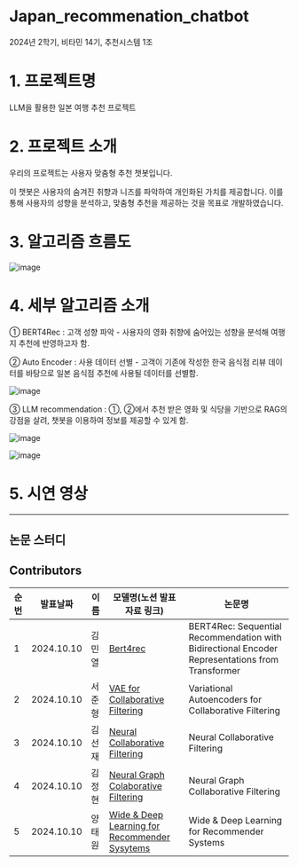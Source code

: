 # Japan_recommenation_chatbot
2024년 2학기, 비타민 14기, 추천시스템 1조 

# 1. 프로젝트명
LLM을 활용한 일본 여행 추천 프로젝트 

# 2. 프로젝트 소개
우리의 프로젝트는 사용자 맞춤형 추천 챗봇입니다.

이 챗봇은 사용자의 숨겨진 취향과 니즈를 파악하여 개인화된 가치를 제공합니다. 이를 통해 사용자의 성향을 분석하고, 맞춤형 추천을 제공하는 것을 목표로 개발하였습니다.

# 3. 알고리즘 흐름도
![image](https://github.com/user-attachments/assets/4b0b5af9-17b0-4453-9e94-50c1b53b7935)

# 4. 세부 알고리즘 소개
① BERT4Rec : 고객 성향 파악 - 사용자의 영화 취향에 숨어있는 성향을 분석해 여행지 추천에 반영하고자 함.

② Auto Encoder : 사용 데이터 선별 - 고객이 기존에 작성한 한국 음식점 리뷰 데이터를 바탕으로 일본 음식점 추천에 사용될 데이터를 선별함. 

![image](https://github.com/user-attachments/assets/1461a6b6-52c3-4887-b6c7-7864ee44a7c2)


③ LLM recommendation : ①, ②에서 추천 받은 영화 및 식당을 기반으로 RAG의 강점을 살려, 챗봇을 이용하여 정보를 제공할 수 있게 함. 

![image](https://github.com/user-attachments/assets/10ad0f81-d399-4fac-be1b-c1c67ed2622b)

![image](https://github.com/user-attachments/assets/d6f0ae2d-5881-4e76-b4f6-b62de89eec6b)


# 5. 시연 영상 

---
## 논문 스터디 

## Contributors

| 순번  | 발표날짜      |     이름              | 모델명(노션 발표자료 링크)                                                                                                                                 | 논문명                                                                                                                                 |
|-----|-----------|---------------------|----------------------------------------------------------------------------------------------------------------------------------------------------|-------------------------------------------------------------------------------------------------------------------------------------|
|  1   | 2024.10.10  |김민열       |   [Bert4rec](https://www.notion.so/BERT4Rec-Sequential-Recommendation-with-Bidirectional-Encoder-Representations-from-Transformer-10eab9efd4d48035bd1dc673c7d175a4?pvs=4)       |     BERT4Rec: Sequential Recommendation with Bidirectional Encoder Representations from Transformer    |
|  2   | 2024.10.10  |서준형       |      [VAE for Collaborative Filtering](https://www.notion.so/Variational-Autoencoders-for-Collaborative-Filtering-10eab9efd4d48078ad00df288d474c4a?pvs=4)    |     Variational Autoencoders for Collaborative Filtering  |
|  3   | 2024.10.10  |김선재       |   [Neural Collaborative Filtering](https://www.notion.so/Neural-Collaborative-Filtering-10eab9efd4d480018458fbee7e4947ed?pvs=4)             |  Neural Collaborative Filtering        |
|  4   | 2024.10.10  |김정현       | [Neural Graph Colaborative Filtering](https://www.notion.so/Neural-Graph-Collaborative-Filtering-10eab9efd4d480809c37ff0bef81af50?pvs=4)    | Neural Graph Collaborative Filtering   |
|  5   | 2024.10.10  |양태원       |    [Wide & Deep Learning for Recommender Sysytems](https://www.notion.so/Wide-Deep-Learning-for-Recommender-Systems-10eab9efd4d4802bb144c63620505b42?pvs=4)                 | Wide & Deep Learning for Recommender Systems  |                        
